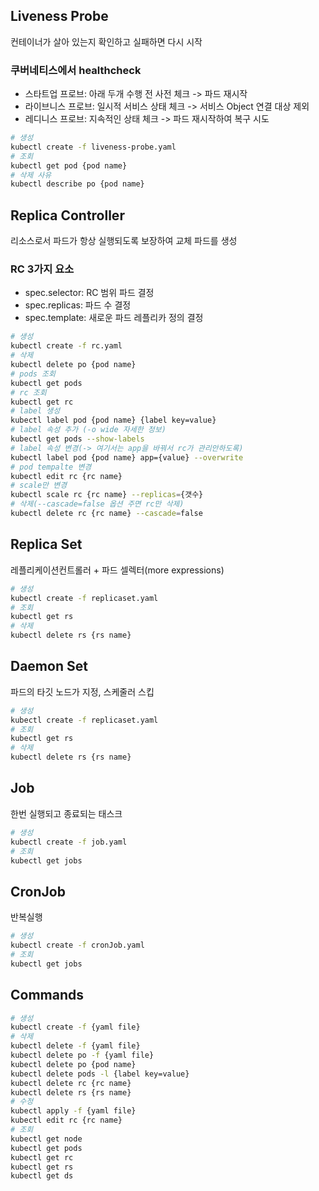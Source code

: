 ## Liveness Probe

컨테이너가 살아 있는지 확인하고 실패하면 다시 시작

### 쿠버네티스에서 healthcheck

- 스타트업 프로브: 아래 두개 수행 전 사전 체크 -> 파드 재시작
- 라이브니스 프로브: 일시적 서비스 상태 체크 -> 서비스 Object 연결 대상 제외
- 레디니스 프로브: 지속적인 상태 체크 -> 파드 재시작하여 복구 시도

```bash
# 생성
kubectl create -f liveness-probe.yaml
# 조회
kubectl get pod {pod name}
# 삭제 사유
kubectl describe po {pod name}
```

## Replica Controller

리소스로서 파드가 항상 실행되도록 보장하여 교체 파드를 생성

### RC 3가지 요소

- spec.selector: RC 범위 파드 결정
- spec.replicas: 파드 수 결정
- spec.template: 새로운 파드 레플리카 정의 결정

```bash
# 생성
kubectl create -f rc.yaml
# 삭제
kubectl delete po {pod name}
# pods 조회
kubectl get pods
# rc 조회
kubectl get rc
# label 생성
kubectl label pod {pod name} {label key=value}
# label 속성 추가 (-o wide 자세한 정보)
kubectl get pods --show-labels
# label 속성 변경(-> 여기서는 app을 바꿔서 rc가 관리안하도록)
kubectl label pod {pod name} app={value} --overwrite
# pod tempalte 변경
kubectl edit rc {rc name}
# scale만 변경
kubectl scale rc {rc name} --replicas={갯수}
# 삭제(--cascade=false 옵션 주면 rc만 삭제)
kubectl delete rc {rc name} --cascade=false
```

## Replica Set

레플리케이션컨트롤러 + 파드 셀렉터(more expressions)

```bash
# 생성
kubectl create -f replicaset.yaml
# 조회
kubectl get rs
# 삭제
kubectl delete rs {rs name}
```

## Daemon Set

파드의 타깃 노드가 지정, 스케줄러 스킵

```bash
# 생성
kubectl create -f replicaset.yaml
# 조회
kubectl get rs
# 삭제
kubectl delete rs {rs name}
```

## Job

한번 실행되고 종료되는 태스크

```bash
# 생성
kubectl create -f job.yaml
# 조회
kubectl get jobs
```

## CronJob

반복실행

```bash
# 생성
kubectl create -f cronJob.yaml
# 조회
kubectl get jobs
```

## Commands

```bash
# 생성
kubectl create -f {yaml file}
# 삭제
kubectl delete -f {yaml file}
kubectl delete po -f {yaml file}
kubectl delete po {pod name}
kubectl delete pods -l {label key=value}
kubectl delete rc {rc name}
kubectl delete rs {rs name}
# 수정
kubectl apply -f {yaml file}
kubectl edit rc {rc name}
# 조회
kubectl get node
kubectl get pods
kubectl get rc
kubectl get rs
kubectl get ds
```
